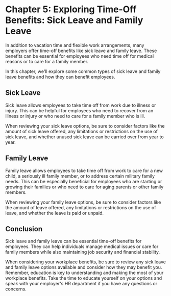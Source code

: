 Chapter 5: Exploring Time-Off Benefits: Sick Leave and Family Leave
===================================================================

In addition to vacation time and flexible work arrangements, many employers offer time-off benefits like sick leave and family leave. These benefits can be essential for employees who need time off for medical reasons or to care for a family member.

In this chapter, we'll explore some common types of sick leave and family leave benefits and how they can benefit employees.

Sick Leave
----------

Sick leave allows employees to take time off from work due to illness or injury. This can be helpful for employees who need to recover from an illness or injury or who need to care for a family member who is ill.

When reviewing your sick leave options, be sure to consider factors like the amount of sick leave offered, any limitations or restrictions on the use of sick leave, and whether unused sick leave can be carried over from year to year.

Family Leave
------------

Family leave allows employees to take time off from work to care for a new child, a seriously ill family member, or to address certain military family needs. This can be especially beneficial for employees who are starting or growing their families or who need to care for aging parents or other family members.

When reviewing your family leave options, be sure to consider factors like the amount of leave offered, any limitations or restrictions on the use of leave, and whether the leave is paid or unpaid.

Conclusion
----------

Sick leave and family leave can be essential time-off benefits for employees. They can help individuals manage medical issues or care for family members while also maintaining job security and financial stability.

When considering your workplace benefits, be sure to review any sick leave and family leave options available and consider how they may benefit you. Remember, education is key to understanding and making the most of your workplace benefits. Take the time to educate yourself on your options and speak with your employer's HR department if you have any questions or concerns.
